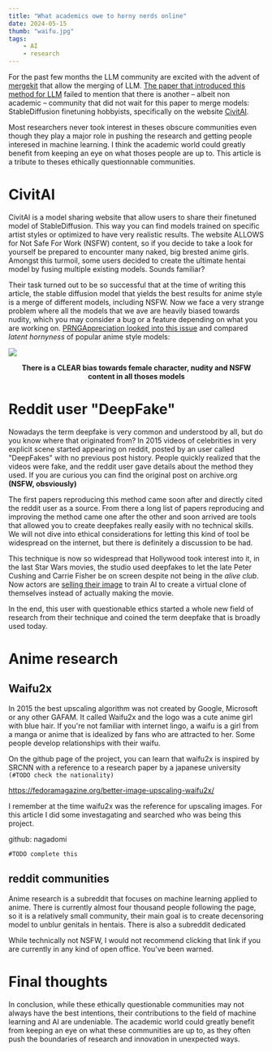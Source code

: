 ```yaml
---
title: "What academics owe to horny nerds online"
date: 2024-05-15
thumb: "waifu.jpg"
tags:
    - AI
    - research
---
```


For the past few months the LLM community are excited with the advent of [mergekit](https://github.com/arcee-ai/mergekit) that allow the merging of LLM. [The paper that introduced this method for LLM](https://arxiv.org/abs/2306.01708) failed to mention that there is another – albeit non academic – community that did not wait for this paper to merge models: StableDiffusion finetuning hobbyists, specifically on the website [CivitAI](https://civitai.com/).

Most researchers never took interest in theses obscure communities even though they play a major role in pushing the research and getting people interesed in machine learning. I think the academic world could greatly benefit from keeping an eye on what thoses people are up to. This article is a tribute to theses ethically questionnable communities.

# CivitAI

CivitAI is a model sharing website that allow users to share their finetuned model of StableDiffusion. This way you can find models trained on specific artist styles or optimized to have very realistic results. The website ALLOWS for Not Safe For Work (NSFW) content, so if you decide to take a look for yourself be prepared to encounter many naked, big brested anime girls. Amongst this turmoil, some users decided to create the ultimate hentai model by fusing multiple existing models. Sounds familiar?

Their task turned out to be so successful that at the time of writing this article, the stable diffusion model that yields the best results for anime style is a merge of different models, including NSFW. Now we face a very strange problem where all the models that we ave are heavily biased towards nudity, which you may consider a bug or a feature depending on what you are working on. [PRNGAppreciation looked into this issue](https://www.reddit.com/r/StableDiffusion/comments/12huyk4/evaluation_of_the_latent_horniness_of_the_most/) and compared *latent hornyness* of popular anime style models:

![](/blog/assets/img/evaluation-of-the-latent-horniness-of-the-most-popular.webp)

<center><b>
There is a CLEAR bias towards female character, nudity and NSFW content in all thoses models
</b></center>

# Reddit user "DeepFake"

Nowadays the term deepfake is very common and understood by all, but do you know where that originated from? In 2015 videos of celebrities in very explicit scene started appearing on reddit, posted by an user called "DeepFakes" with no previous post history. People quickly realized that the videos were fake, and the reddit user gave details about the method they used. If you are curious you can find the original post on archive.org **(NSFW, obsviously)**

The first papers reproducing this method came soon after and directly cited the reddit user as a source. From there a long list of papers reproducing and improving the method came one after the other and soon arrived are tools that allowed you to create deepfakes really easily with no technical skills. We will not dive into ethical considerations for letting this kind of tool be widespread on the internet, but there is definitely a discussion to be had.

This technique is now so widespread that Hollywood took interest into it, in the last Star Wars movies, the studio used deepfakes to let the late Peter Cushing and Carrie Fisher be on screen despite not being in the *alive club*. Now actors are [selling their image](https://www.theinformation.com/articles/dont-put-your-head-in-the-sand-stars-are-quietly-inking-deals-to-license-their-ai-doubles) to train AI to create a virtual clone of themselves instead of actually making the movie.

In the end, this user with questionable ethics started a whole new field of research from their technique and coined the term deepfake that is broadly used today.


# Anime research

## Waifu2x

In 2015 the best upscaling algorithm was not created by Google, Microsoft or any other GAFAM. It called Waifu2x and the logo was a cute anime girl with blue hair. If you're not familiar with internet lingo, a waifu is a girl from a manga or anime that is idealized by fans who are attracted to her. Some people develop relationships with their waifu.

On the github page of the project, you can learn that waifu2x is inspired by SRCNN with a reference to a research paper by a japanese university ```(#TODO check the nationality)```

https://fedoramagazine.org/better-image-upscaling-waifu2x/

I remember at the time waifu2x was the reference for upscaling images. For this article I did some investagating and searched who was being this project.

github: nagadomi

```#TODO complete this```

## reddit communities

<!---
#TODO complete this talking about:
https://www.thiswaifudoesnotexist.net
DeepCreamPy: censorship removal
https://www.reddit.com/r/AnimeResearch

they've been following diffusion models since the beginning and moved from stylegan quickly
--->

Anime research is a subreddit that focuses on machine learning applied to anime.
There is currently almost four thousand people following the page, so it is a relatively small community, their main goal is to create decensoring model to unblur genitals in hentais.
There is also a subreddit dedicated 

While technically not NSFW, I would not recommend clicking that link if you are currently in any kind of open office. You've been warned.


# Final thoughts

In conclusion, while these ethically questionable communities may not always have the best intentions, their contributions to the field of machine learning and AI are undeniable. The academic world could greatly benefit from keeping an eye on what these communities are up to, as they often push the boundaries of research and innovation in unexpected ways.
